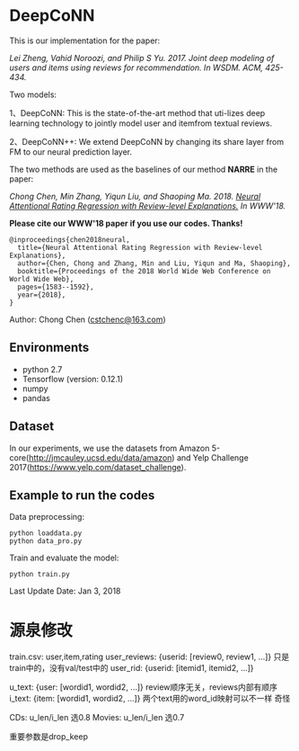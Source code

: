 # DeepCoNN

This is our implementation for the paper:


*Lei Zheng, Vahid Noroozi, and Philip S Yu. 2017. Joint deep modeling of users and items using reviews for recommendation.
In WSDM. ACM, 425-434.*


Two models:

1、DeepCoNN: This is the state-of-the-art method that uti-lizes deep learning technology to jointly model user and itemfrom textual reviews.

2、DeepCoNN++: We extend DeepCoNN by changing its share layer from FM to our neural prediction layer.


The two methods are used as the baselines of our method **NARRE** in the paper:


*Chong Chen, Min Zhang, Yiqun Liu, and Shaoping Ma. 2018. [Neural Attentional Rating Regression with Review-level Explanations.](http://www.thuir.cn/group/~YQLiu/publications/WWW2018_CC.pdf) 
In WWW'18.*

**Please cite our WWW'18 paper if you use our codes. Thanks!**

```
@inproceedings{chen2018neural,
  title={Neural Attentional Rating Regression with Review-level Explanations},
  author={Chen, Chong and Zhang, Min and Liu, Yiqun and Ma, Shaoping},
  booktitle={Proceedings of the 2018 World Wide Web Conference on World Wide Web},
  pages={1583--1592},
  year={2018},
}
```

Author: Chong Chen (cstchenc@163.com)

## Environments

- python 2.7
- Tensorflow (version: 0.12.1)
- numpy
- pandas


## Dataset

In our experiments, we use the datasets from  Amazon 5-core(http://jmcauley.ucsd.edu/data/amazon) and Yelp Challenge 2017(https://www.yelp.com/dataset_challenge).

## Example to run the codes		

Data preprocessing:

```
python loaddata.py	
python data_pro.py
```

Train and evaluate the model:

```
python train.py
```



Last Update Date: Jan 3, 2018



# 源泉修改
train.csv: user,item,rating
user_reviews: {userid: [review0, review1, ...]}  只是train中的，没有val/test中的
user_rid: {userid: [itemid1, itemid2, ...]}


u_text: {user: [wordid1, wordid2, ...]} review顺序无关，reviews内部有顺序
i_text: {item: [wordid1, wordid2, ...]}  两个text用的word_id映射可以不一样 奇怪

CDs: u_len/i_len 选0.8
Movies: u_len/i_len 选0.7

重要参数是drop_keep

